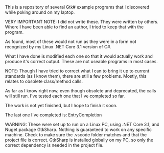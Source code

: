 This is a repository of several Gtk# example programs that I discovered while poking around on my laptop.

VERY IMPORTANT NOTE:  I did not write these.  They were written by others.  Where I have been able to find an author, I tried to keep that with the program.

As found, most of these would not run as they were in a form not recognized by my Linux .NET Core 3.1 version of C#.  

What I have done is modified each one so that it would actually work and produce it's correct output.  These are not useable programs in most cases.

NOTE: Though I have tried to correct what I can to bring it up to current standards (as I know them), there are still a few problems.  Mostly, this relates to obsolete class/method calls.

As far as I know right now, even though obsolete and deprecated, the calls will still run.  I've tested each one that I've completed so far.

The work is not yet finished, but I hope to finish it soon.

The last one I've completed is: EntryCompletion


WARNING: These were set up to run on a Linux PC, using .NET Core 3.1, and Nuget package GtkSharp.
Nothing is guaranteed to work on any specific machine.  Check to make sure the .vscode folder matches and that the project file is correct.
GtkSharp is installed globally on my PC, so only the correct dependency is needed in the project file. 
